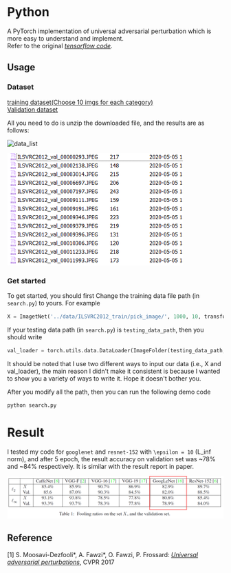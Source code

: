 # Python

A PyTorch implementation of universal adversarial perturbation which is more easy to understand and implement. <br>Refer to the original [*tensorflow code*](https://github.com/LTS4/universal). <br>



## Usage

### Dataset
[training dataset(Choose 10 imgs for each category)](http://www.image-net.org/challenges/LSVRC/2012/dd31405981ef5f776aa17412e1f0c112/ILSVRC2012_img_train.tar)<br>
[Validation dataset](http://www.image-net.org/challenges/LSVRC/2012/dd31405981ef5f776aa17412e1f0c112/ILSVRC2012_img_val.tar)<br>

All you need to do is unzip the downloaded file, and the results are as follows:

![data_list](https://github.com/qilong-zhang/Pytorch_Universal-adversarial-perturbation/tree/master/readme_img/data_list.png)

![img_list](img_list.png)

### Get started

To get started, you should first Change the training data file path (in `search.py`) to yours. For example
```python
X = ImagetNet('../data/ILSVRC2012_train/pick_image/', 1000, 10, transforms = transform)
```
If your testing data path (in `search.py`) is `testing_data_path`, then you should write
```python
val_loader = torch.utils.data.DataLoader(ImageFolder(testing_data_path, transforms = transform)
```
It should be noted that I use two different ways to input our data (i.e., X and val_loader), the main reason I didn't make it consistent is because I wanted to show you a variety of ways to write it. Hope it doesn't bother you.

After you modify all the path, then you can run the following demo code
```
python search.py
```

# Result

I tested my code for `googlenet` and `resnet-152` with `\epsilon = 10` (L_inf norm), and after 5 epoch, the result accuracy on validation set was ~78% and ~84% respectively. It is similar with the result report in paper.

![paper_result](paper_result.png)

## Reference

[1] S. Moosavi-Dezfooli\*, A. Fawzi\*, O. Fawzi, P. Frossard:
[*Universal adversarial perturbations*](http://arxiv.org/pdf/1610.08401), CVPR 2017

